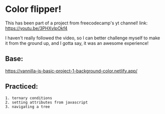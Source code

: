 # Color flipper!

This has been part of a project from freecodecamp's yt channel!
link: https://youtu.be/3PHXvlpOkf4

I haven't really followed the video, so I can better challenge myself to make it from the ground up, and I gotta say, it was an awesome experience!

## Base:
https://vannilla-js-basic-project-1-background-color.netlify.app/

## Practiced:
    1. ternary conditions
    2. setting attributes from javascript
    3. navigating a tree